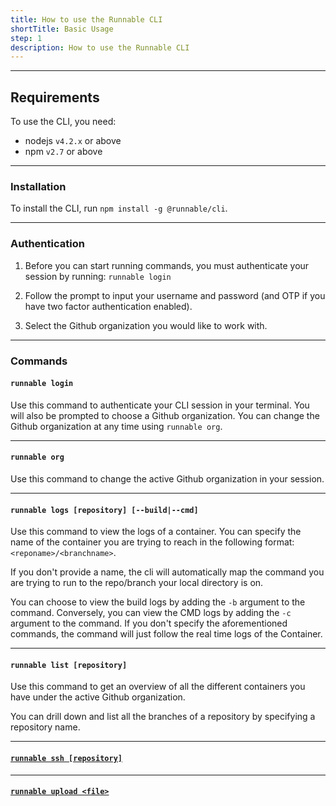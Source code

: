 ```yaml
---
title: How to use the Runnable CLI
shortTitle: Basic Usage
step: 1
description: How to use the Runnable CLI
---
```


---

## Requirements

To use the CLI, you need:

* nodejs `v4.2.x` or above
* npm `v2.7` or above

---

### Installation

To install the CLI, run `npm install -g @runnable/cli`.

---

### Authentication
1. Before you can start running commands, you must authenticate your session by running:
`runnable login`

2. Follow the prompt to input your username and password (and OTP if you have two factor authentication enabled).

3. Select the Github organization you would like to work with.

---

### Commands

#### `runnable login`

Use this command to authenticate your CLI session in your terminal. You will also be prompted to choose a Github organization. You can change the Github organization at any time using `runnable org`.

---

#### `runnable org`

Use this command to change the active Github organization in your session.

---

#### `runnable logs [repository] [--build|--cmd]`

Use this command to view the logs of a container. You can specify the name of the container you are trying to reach in the following format: `<reponame>/<branchname>`.

If you don't provide a name, the cli will automatically map the command you are trying to run to the repo/branch your local directory is on.

You can choose to view the build logs by adding the `-b` argument to the command. Conversely, you can view the CMD logs by adding the `-c` argument to the command. If you don't specify the aforementioned commands, the command will just follow the real time logs of the Container.

---

#### `runnable list [repository]`

Use this command to get an overview of all the different containers you have under the active Github organization.

You can drill down and list all the branches of a repository by specifying a repository name.

---

#### [`runnable ssh [repository]`](/docs/cli/starting-an-ssh-session)

---

#### [`runnable upload <file>`](/docs/cli/syncing-files-through-runnable-c-l-i)
